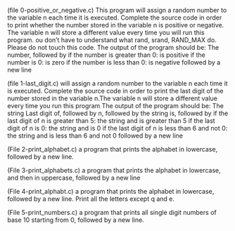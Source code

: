 (file 0-positive_or_negative.c) This program will assign a random number to the variable n each time it is executed. Complete the source code in order to print whether the number stored in the variable n is positive or negative. The variable n will store a different value every time you will run this program. ou don’t have to understand what rand, srand, RAND_MAX do. Please do not touch this code. The output of the program should be: The number, followed by if the number is greater than 0: is positive if the number is 0: is zero if the number is less than 0: is negative followed by a new line

(file 1-last_digit.c) will assign a random number to the variable n each time it is executed. Complete the source code in order to print the last digit of the number stored in the variable n.The variable n will store a different value every time you run this program
The output of the program should be:
The string Last digit of, followed by
n, followed by
the string is, followed by
if the last digit of n is greater than 5: the string and is greater than 5
if the last digit of n is 0: the string and is 0
if the last digit of n is less than 6 and not 0: the string and is less than 6 and not 0
followed by a new line

(File 2-print_alphabet.c) a program that prints the alphabet in lowercase, followed by a new line.

(File 3-print_alphabets.c) a program that prints the alphabet in lowercase, and then in uppercase, followed by a new line

(File 4-print_alphabt.c) a program that prints the alphabet in lowercase, followed by a new line. Print all the letters except q and e.

(File 5-print_numbers.c)  a program that prints all single digit numbers of base 10 starting from 0, followed by a new line.
